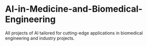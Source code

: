 # AI-in-Medicine-and-Biomedical-Engineering
All projects of AI tailored for cutting-edge applications in biomedical engineering and industry projects. 

